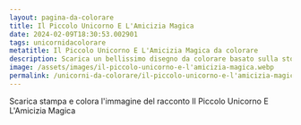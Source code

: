 ```yaml
---
layout: pagina-da-colorare
title: Il Piccolo Unicorno E L'Amicizia Magica
date: 2024-02-09T18:30:53.002901
tags: unicornidacolorare
metatitle: Il Piccolo Unicorno E L'Amicizia Magica da colorare
description: Scarica un bellissimo disegno da colorare basato sulla storia Il Piccolo Unicorno E L'Amicizia Magica
image: /assets/images/il-piccolo-unicorno-e-l'amicizia-magica.webp
permalink: /unicorni-da-colorare/il-piccolo-unicorno-e-l'amicizia-magica.html
---
```

Scarica stampa e colora l'immagine del racconto Il Piccolo Unicorno E L'Amicizia Magica
